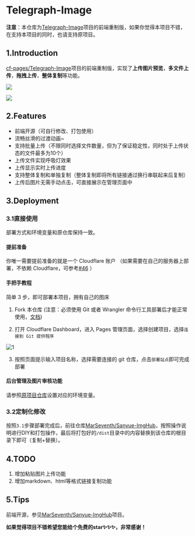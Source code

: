 # Telegraph-Image

**注意**：本仓库为[Telegraph-Image](https://github.com/cf-pages/Telegraph-Image)项目的前端重制版，如果你觉得本项目不错，在支持本项目的同时，也请支持原项目。

## 1.Introduction

[cf-pages/Telegraph-Image](https://github.com/cf-pages/Telegraph-Image)项目的前端重制版，实现了**上传图片预览**，**多文件上传**，**拖拽上传**，**整体复制**等功能。

![](https://alist.sanyue.site/d/imgbed/202407201643245.png)

![](https://alist.sanyue.site/d/imgbed/202407201643374.png)

## 2.Features

- 前端开源（可自行修改、打包使用）
- 流畅丝滑的过渡动画~
- 支持批量上传（不限同时选择文件数量，但为了保证稳定性，同时处于上传状态的文件最多为10个）
- 上传文件实现呼吸灯效果
- 上传显示实时上传进度
- 支持整体复制和单独复制（整体复制即将所有链接通过换行串联起来后复制）
- 上传后图片无需手动点击，可直接展示在管理页面中

## 3.Deployment

### 3.1直接使用

部署方式和环境变量和原仓库保持一致。

#### 提前准备

你唯一需要提前准备的就是一个 Cloudflare 账户 （如果需要在自己的服务器上部署，不依赖 Cloudflare，可参考[#46](https://github.com/cf-pages/Telegraph-Image/issues/46) ）

#### 手把手教程

简单 3 步，即可部署本项目，拥有自己的图床

1. Fork 本仓库 (注意：必须使用 Git 或者 Wrangler 命令行工具部署后才能正常使用，[文档](https://developers.cloudflare.com/pages/functions/get-started/#deploy-your-function))

2. 打开 Cloudflare Dashboard，进入 Pages 管理页面，选择创建项目，选择`连接到 Git 提供程序`

![1](https://alist.sanyue.site/d/imgbed/202407201047300.png)

3. 按照页面提示输入项目名称，选择需要连接的 git 仓库，点击`部署站点`即可完成部署

#### 后台管理及图片审核功能

请参照[原项目仓库](https://github.com/cf-pages/Telegraph-Image)设置对应的环境变量。

### 3.2定制化修改

按照`3.1`步骤部署完成后，前往仓库[MarSeventh/Sanyue-ImgHub](https://github.com/MarSeventh/Sanyue-ImgHub?tab=readme-ov-file)，按照操作说明进行DIY和打包操作，最后将打包好的`/dist`目录中的内容替换到该仓库的根目录下即可（复制+替换）。

## 4.TODO

1. 增加粘贴图片上传功能
2. 增加markdown、html等格式链接复制功能

## 5.Tips

前端开源，参见[MarSeventh/Sanyue-ImgHub](https://github.com/MarSeventh/Sanyue-ImgHub?tab=readme-ov-file)项目。

**如果觉得项目不错希望您能给个免费的star✨✨✨，非常感谢！**
